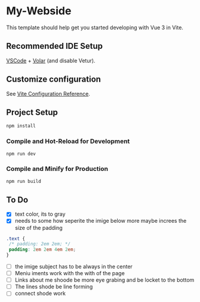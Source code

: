 # My-Webside

This template should help get you started developing with Vue 3 in Vite.

## Recommended IDE Setup

[VSCode](https://code.visualstudio.com/) + [Volar](https://marketplace.visualstudio.com/items?itemName=Vue.volar) (and disable Vetur).

## Customize configuration

See [Vite Configuration Reference](https://vitejs.dev/config/).

## Project Setup

```sh
npm install
```

### Compile and Hot-Reload for Development

```sh
npm run dev
```

### Compile and Minify for Production

```sh
npm run build
```

## To Do

- [x] text color, its to gray
- [x] needs to some how seperite the imige below more maybe increes the size of the padding

 ```css
 .text {
  /* padding: 2em 2em; */
  padding: 2em 2em 4em 2em;
 }
 ```

- [ ] the imige subject has to be always in the center 
- [ ] Meniu iments work with the with of the page
- [ ] Links about me shoode be more eye grabing and be locket to the bottom
- [ ] The lines shode be line forming
- [ ] connect shode work
